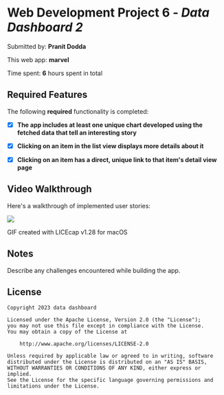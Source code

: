 # Web Development Project 6 - *Data Dashboard 2*

Submitted by: **Pranit Dodda**

This web app: **marvel**

Time spent: **6** hours spent in total

## Required Features

The following **required** functionality is completed:

- [x] **The app includes at least one unique chart developed using the fetched data that tell an interesting story**
- [x] **Clicking on an item in the list view displays more details about it**
- [x] **Clicking on an item has a direct, unique link to that item's detail view page**


## Video Walkthrough

Here's a walkthrough of implemented user stories:

![](https://github.com/doddapranit/data-dashboard/blob/main/data-dashboard/src/assets/dashboard2.gif)

GIF created with LICEcap v1.28 for macOS


## Notes

Describe any challenges encountered while building the app.

## License

    Copyright 2023 data dashboard

    Licensed under the Apache License, Version 2.0 (the "License");
    you may not use this file except in compliance with the License.
    You may obtain a copy of the License at

        http://www.apache.org/licenses/LICENSE-2.0

    Unless required by applicable law or agreed to in writing, software
    distributed under the License is distributed on an "AS IS" BASIS,
    WITHOUT WARRANTIES OR CONDITIONS OF ANY KIND, either express or implied.
    See the License for the specific language governing permissions and
    limitations under the License.
